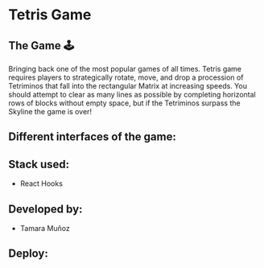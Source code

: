 # Tetris Game

## The Game 🕹️
Bringing back one of the most popular games of all times. Tetris game requires players to strategically rotate, move, and drop a procession of Tetriminos that fall into the rectangular Matrix at increasing speeds. You should attempt to clear as many lines as possible by completing horizontal rows of blocks without empty space, but if the Tetriminos surpass the Skyline the game is over!

## Different interfaces of the game:

## Stack used:
- React Hooks

## Developed by:
- Tamara Muñoz

## Deploy:
